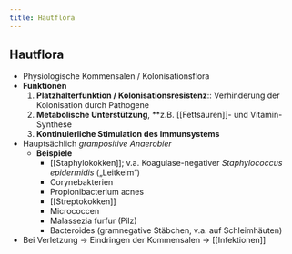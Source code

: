 ```yaml
---
title: Hautflora
---
```

## Hautflora

- Physiologische Kommensalen / Kolonisationsflora
- **Funktionen**
    1. **Platzhalterfunktion / Kolonisationsresistenz**:: Verhinderung der Kolonisation durch Pathogene
    2. **Metabolische Unterstützung**, **z.B. [[Fettsäuren]]- und Vitamin-Synthese
    3. **Kontinuierliche Stimulation des Immunsystems**
- Hauptsächlich *grampositive Anaerobier*
    - **Beispiele**
        - [[Staphylokokken]]; v.a. Koagulase-negativer *Staphylococcus epidermidis* („Leitkeim“)
        - Corynebakterien
        - Propionibacterium acnes
        - [[Streptokokken]]
        - Micrococcen
        - Malassezia furfur (Pilz)
        - Bacteroides (gramnegative Stäbchen, v.a. auf Schleimhäuten)
- Bei Verletzung → Eindringen der Kommensalen → [[Infektionen]]